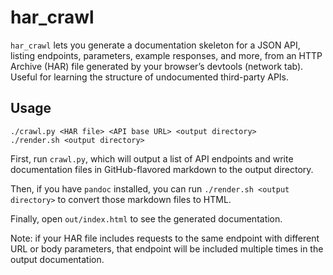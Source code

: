 # har\_crawl

`har_crawl` lets you generate a documentation skeleton for a JSON API, listing
endpoints, parameters, example responses, and more, from an HTTP Archive (HAR)
file generated by your browser’s devtools (network tab). Useful for learning
the structure of undocumented third-party APIs.

## Usage

`./crawl.py <HAR file> <API base URL> <output directory>`  
`./render.sh <output directory>`

First, run `crawl.py`, which will output a list of API endpoints and write
documentation files in GitHub-flavored markdown to the output directory. 

Then, if you have `pandoc` installed, you can run `./render.sh <output
directory>` to convert those markdown files to HTML. 

Finally, open `out/index.html` to see the generated documentation.

Note: if your HAR file includes requests to the same endpoint with different
URL or body parameters, that endpoint will be included multiple times in the
output documentation.
